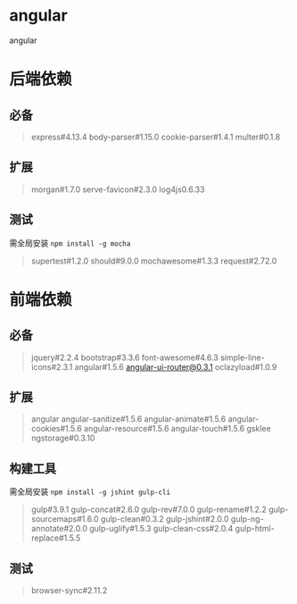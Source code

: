 # angular
angular

# 后端依赖

## 必备

> express#4.13.4
> body-parser#1.15.0
> cookie-parser#1.4.1
> multer#0.1.8

## 扩展

> morgan#1.7.0
> serve-favicon#2.3.0
> log4js0.6.33

## 测试
需全局安装 `npm install -g mocha` <br>

> supertest#1.2.0
> should#9.0.0
> mochawesome#1.3.3
> request#2.72.0

# 前端依赖

## 必备

> jquery#2.2.4
> bootstrap#3.3.6
> font-awesome#4.6.3
> simple-line-icons#2.3.1
> angular#1.5.6
> angular-ui-router@0.3.1
> oclazyload#1.0.9

## 扩展

> angular
>   angular-sanitize#1.5.6
>   angular-animate#1.5.6
>   angular-cookies#1.5.6
>   angular-resource#1.5.6
>   angular-touch#1.5.6
> gsklee
>   ngstorage#0.3.10

## 构建工具
需全局安装 `npm install -g jshint gulp-cli` <br>

> gulp#3.9.1
> gulp-concat#2.6.0
> gulp-rev#7.0.0
> gulp-rename#1.2.2
> gulp-sourcemaps#1.6.0
> gulp-clean#0.3.2
> gulp-jshint#2.0.0
> gulp-ng-annotate#2.0.0
> gulp-uglify#1.5.3
> gulp-clean-css#2.0.4
> gulp-html-replace#1.5.5

## 测试

> browser-sync#2.11.2
